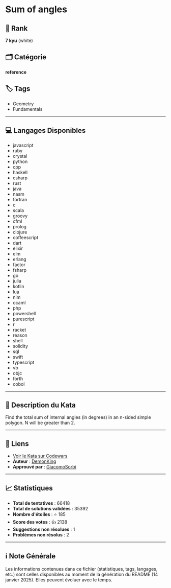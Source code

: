 # Sum of angles

## 🏅 Rank
**7 kyu** (white)

## 🗂️ Catégorie
**reference**

## 🏷️ Tags
- Geometry
- Fundamentals

---

## 💻 Langages Disponibles
- javascript
- ruby
- crystal
- python
- cpp
- haskell
- csharp
- rust
- java
- nasm
- fortran
- c
- scala
- groovy
- cfml
- prolog
- clojure
- coffeescript
- dart
- elixir
- elm
- erlang
- factor
- fsharp
- go
- julia
- kotlin
- lua
- nim
- ocaml
- php
- powershell
- purescript
- r
- racket
- reason
- shell
- solidity
- sql
- swift
- typescript
- vb
- objc
- forth
- cobol

---

## 📜 Description du Kata

Find the total sum of internal angles (in degrees) in an n-sided simple polygon. N will be greater than 2.

---

## 🔗 Liens
- [Voir le Kata sur Codewars](https://www.codewars.com/kata/5a03b3f6a1c9040084001765)
- **Auteur** : [DemonKing](https://www.codewars.com/users/DemonKing)
- **Approuvé par** : [GiacomoSorbi](https://www.codewars.com/users/GiacomoSorbi)

---

## 📈 Statistiques
- **Total de tentatives** : 66418
- **Total de solutions validées** : 35392
- **Nombre d'étoiles** : ⭐ 185
- **Score des votes** : 👍 2138
- **Suggestions non résolues** : 1
- **Problèmes non résolus** : 2

---

## ℹ️ Note Générale
Les informations contenues dans ce fichier (statistiques, tags, langages, etc.) sont celles disponibles au moment de la génération du README (14 janvier 2025). Elles peuvent évoluer avec le temps.
